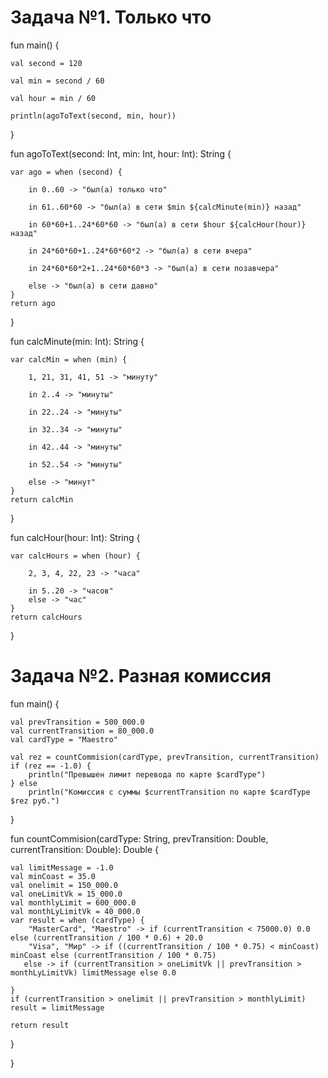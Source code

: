 # Задача №1. Только что

fun main() {

    val second = 120
    
    val min = second / 60
    
    val hour = min / 60

    println(agoToText(second, min, hour))

}

fun agoToText(second: Int, min: Int, hour: Int): String {

    var ago = when (second) {

        in 0..60 -> "был(а) только что"

        in 61..60*60 -> "был(а) в сети $min ${calcMinute(min)} назад"

        in 60*60+1..24*60*60 -> "был(а) в сети $hour ${calcHour(hour)} назад"

        in 24*60*60+1..24*60*60*2 -> "был(а) в сети вчера"

        in 24*60*60*2+1..24*60*60*3 -> "был(а) в сети позавчера"

        else -> "был(а) в сети давно"
    }
    return ago
}

fun calcMinute(min: Int): String {

    var calcMin = when (min) {
    
        1, 21, 31, 41, 51 -> "минуту"
        
        in 2..4 -> "минуты"
        
        in 22..24 -> "минуты"
        
        in 32..34 -> "минуты"
        
        in 42..44 -> "минуты"
        
        in 52..54 -> "минуты"
        
        else -> "минут"
    }
    return calcMin
}

fun calcHour(hour: Int): String {

    var calcHours = when (hour) {
    
        2, 3, 4, 22, 23 -> "часа"
        
        in 5..20 -> "часов"
        else -> "час"
    }
    return calcHours
}

# Задача №2. Разная комиссия
fun main() {

    val prevTransition = 500_000.0
    val currentTransition = 80_000.0
    val cardType = "Maestro"

    val rez = countCommision(cardType, prevTransition, currentTransition)
    if (rez == -1.0) {
        println("Превышен лимит перевода по карте $cardType")
    } else
        println("Комиссия с суммы $currentTransition по карте $cardType $rez руб.")

}

fun countCommision(cardType: String, prevTransition: Double, currentTransition: Double): Double {

    val limitMessage = -1.0
    val minCoast = 35.0
    val onelimit = 150_000.0
    val oneLimitVk = 15_000.0
    val monthlyLimit = 600_000.0
    val monthLyLimitVk = 40_000.0
    var result = when (cardType) {
        "MasterCard", "Maestro" -> if (currentTransition < 75000.0) 0.0 else (currentTransition / 100 * 0.6) + 20.0
        "Visa", "Мир" -> if ((currentTransition / 100 * 0.75) < minCoast) minCoast else (currentTransition / 100 * 0.75)
       else -> if (currentTransition > oneLimitVk || prevTransition > monthLyLimitVk) limitMessage else 0.0
        
    }
    if (currentTransition > onelimit || prevTransition > monthlyLimit) result = limitMessage

    return result
}

}
